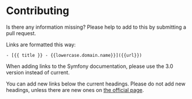 # Contributing
Is there any information missing? Please help to add to this by submitting a pull request.

Links are formatted this way:

```
- [{{ title }} - {{lowercase.domain.name}}]({{url}})
```

When adding links to the Symfony documentation, please use the 3.0 version instead of current.

You can add new links below the current headings. Please do not add new headings,
unless there are new ones on [the official page](https://sensiolabs.com/en/symfony/certification.html).